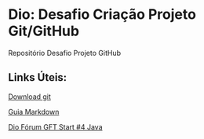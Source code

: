 # Dio: Desafio Criação Projeto Git/GitHub
Repositório Desafio Projeto GitHub

## Links Úteis:
[Download git](https://git-scm.com/download/win)

[Guia Markdown](https://www.markdownguide.org/)

[Dio Fórum GFT Start #4 Java](https://web.dio.me/track/gft-start-4-java?tab=forum&page=1&order=newest&topic_type=all)

